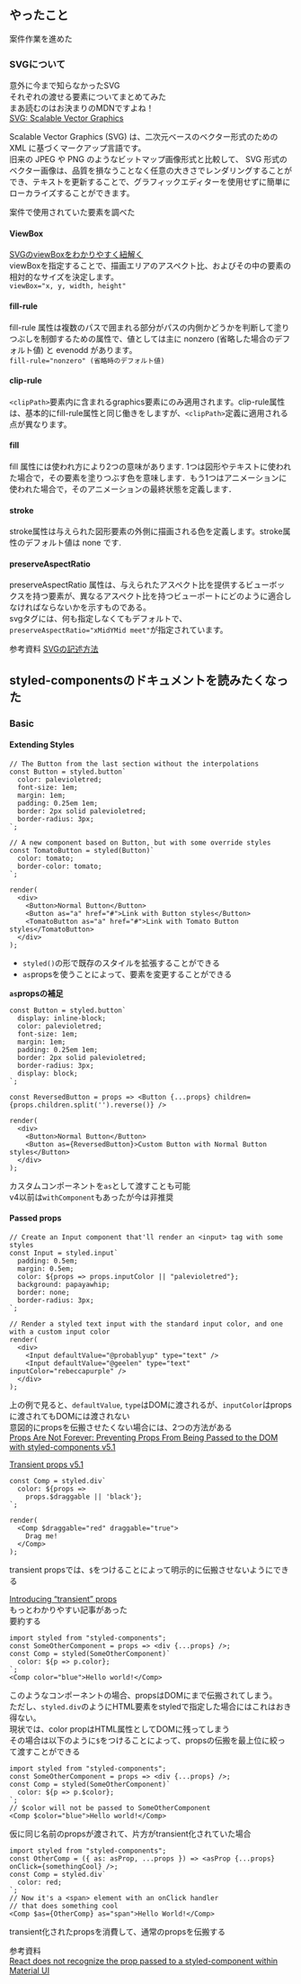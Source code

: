 ## やったこと
案件作業を進めた

### SVGについて
意外に今まで知らなかったSVG  
それぞれの渡せる要素についてまとめてみた  
まあ読むのはお決まりのMDNですよね！   
[SVG: Scalable Vector Graphics](https://developer.mozilla.org/ja/docs/Web/SVG)  

Scalable Vector Graphics (SVG) は、二次元ベースのベクター形式のための XML に基づくマークアップ言語です。  
旧来の JPEG や PNG のようなビットマップ画像形式と比較して、 SVG 形式のベクター画像は、品質を損なうことなく任意の大きさでレンダリングすることができ、テキストを更新することで、グラフィックエディターを使用せずに簡単にローカライズすることができます。  

案件で使用されていた要素を調べた  

#### ViewBox
[SVGのviewBoxをわかりやすく紐解く](https://www.indetail.co.jp/blog/13002/)  
viewBoxを指定することで、描画エリアのアスペクト比、およびその中の要素の相対的なサイズを決定します。  
`viewBox="x, y, width, height"`  

#### fill-rule
fill-rule 属性は複数のパスで囲まれる部分がパスの内側かどうかを判断して塗りつぶしを制御するための属性で、値としては主に nonzero (省略した場合のデフォルト値) と evenodd があります。  
`fill-rule="nonzero" (省略時のデフォルト値)`  

#### clip-rule
`<clipPath>`要素内に含まれるgraphics要素にのみ適用されます。clip-rule属性は、基本的にfill-rule属性と同じ働きをしますが、`<clipPath>`定義に適用される点が異なります。  

#### fill
fill 属性には使われ方により2つの意味があります.  1つは図形やテキストに使われた場合で，その要素を塗りつぶす色を意味します．もう1つはアニメーションに使われた場合で，そのアニメーションの最終状態を定義します．  

#### stroke
stroke属性は与えられた図形要素の外側に描画される色を定義します。stroke属性のデフォルト値は none です.  

#### preserveAspectRatio
preserveAspectRatio 属性は、与えられたアスペクト比を提供するビューボックスを持つ要素が、異なるアスペクト比を持つビューポートにどのように適合しなければならないかを示すものである。  
svgタグには、何も指定しなくてもデフォルトで、`preserveAspectRatio="xMidYMid meet"`が指定されています。




参考資料 [SVGの記述方法](https://qiita.com/takeshisakuma/items/777e3cb0a54ea7b1dbe7)  


## styled-componentsのドキュメントを読みたくなった
### Basic
#### Extending Styles
```tsx
// The Button from the last section without the interpolations
const Button = styled.button`
  color: palevioletred;
  font-size: 1em;
  margin: 1em;
  padding: 0.25em 1em;
  border: 2px solid palevioletred;
  border-radius: 3px;
`;

// A new component based on Button, but with some override styles
const TomatoButton = styled(Button)`
  color: tomato;
  border-color: tomato;
`;

render(
  <div>
    <Button>Normal Button</Button>
    <Button as="a" href="#">Link with Button styles</Button>
    <TomatoButton as="a" href="#">Link with Tomato Button styles</TomatoButton>
  </div>
);
```
- `styled()`の形で既存のスタイルを拡張することができる
- `as`propsを使うことによって、要素を変更することができる

**`as`propsの補足**  
```tsx
const Button = styled.button`
  display: inline-block;
  color: palevioletred;
  font-size: 1em;
  margin: 1em;
  padding: 0.25em 1em;
  border: 2px solid palevioletred;
  border-radius: 3px;
  display: block;
`;

const ReversedButton = props => <Button {...props} children={props.children.split('').reverse()} />

render(
  <div>
    <Button>Normal Button</Button>
    <Button as={ReversedButton}>Custom Button with Normal Button styles</Button>
  </div>
);
```
カスタムコンポーネントを`as`として渡すことも可能  
v4以前は`withComponent`もあったが今は非推奨  

#### Passed props
```tsx
// Create an Input component that'll render an <input> tag with some styles
const Input = styled.input`
  padding: 0.5em;
  margin: 0.5em;
  color: ${props => props.inputColor || "palevioletred"};
  background: papayawhip;
  border: none;
  border-radius: 3px;
`;

// Render a styled text input with the standard input color, and one with a custom input color
render(
  <div>
    <Input defaultValue="@probablyup" type="text" />
    <Input defaultValue="@geelen" type="text" inputColor="rebeccapurple" />
  </div>
);
```
上の例で見ると、`defaultValue`, `type`はDOMに渡されるが、`inputColor`はpropsに渡されてもDOMには渡されない  
意図的にpropsを伝搬させたくない場合には、2つの方法がある  
[Props Are Not Forever: Preventing Props From Being Passed to the DOM with styled-components v5.1](https://dev.to/sarahscode/props-are-not-forever-preventing-props-from-being-passed-to-the-dom-with-styled-components-v5-1-l47)  

[Transient props v5.1](https://styled-components.com/docs/api#transient-props)  

```tsx
const Comp = styled.div`
  color: ${props =>
    props.$draggable || 'black'};
`;

render(
  <Comp $draggable="red" draggable="true">
    Drag me!
  </Comp>
);
```
transient propsでは、`$`をつけることによって明示的に伝搬させないようにできる  

[Introducing “transient” props](https://medium.com/@probablyup/introducing-transient-props-f35fd5203e0c)  
もっとわかりやすい記事があった  
要約する  

```tsx
import styled from "styled-components";
const SomeOtherComponent = props => <div {...props} />;
const Comp = styled(SomeOtherComponent)`
  color: ${p => p.color};
`;
<Comp color="blue">Hello world!</Comp>
```

このようなコンポーネントの場合、propsはDOMにまで伝搬されてしまう。  
ただし、`styled.div`のようにHTML要素をstyledで指定した場合にはこれはおき得ない。  
現状では、color propはHTML属性としてDOMに残ってしまう  
その場合は以下のように`$`をつけることによって、propsの伝搬を最上位に絞って渡すことができる  
```tsx
import styled from "styled-components";
const SomeOtherComponent = props => <div {...props} />;
const Comp = styled(SomeOtherComponent)`
  color: ${p => p.$color};
`;
// $color will not be passed to SomeOtherComponent
<Comp $color="blue">Hello world!</Comp>
```
仮に同じ名前のpropsが渡されて、片方がtransient化されていた場合
```tsx
import styled from "styled-components";
const OtherComp = ({ as: asProp, ...props }) => <asProp {...props} onClick={somethingCool} />;
const Comp = styled.div`
  color: red;
`;
// Now it's a <span> element with an onClick handler
// that does something cool
<Comp $as={OtherComp} as="span">Hello World!</Comp>
```
transient化されたpropsを消費して、通常のpropsを伝搬する  

参考資料  
[React does not recognize the prop passed to a styled-component within Material UI](https://stackoverflow.com/questions/61488512/react-does-not-recognize-the-prop-passed-to-a-styled-component-within-material-u)  





